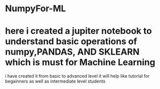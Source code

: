 # NumpyFor-ML
# here i created a jupiter notebook to  understand basic operations of numpy,PANDAS, AND SKLEARN which is must for Machine Learning 
i have created it from basic to advanced level it will help like tutorial for begainners as well as intermediate level students
